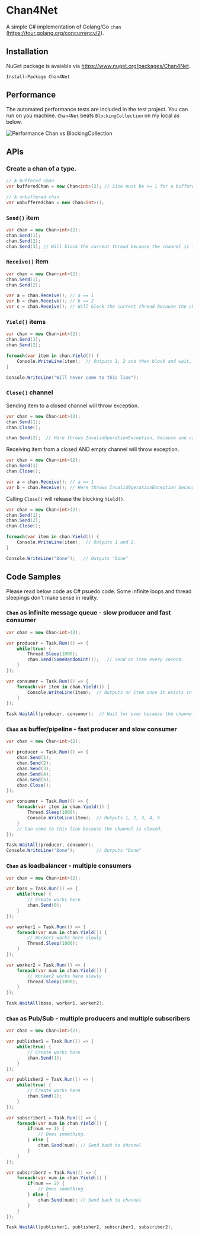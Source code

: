 

# Chan4Net
A simple C# implementation of Golang/Go `chan` (https://tour.golang.org/concurrency/2).

## Installation
NuGet package is avaiable via https://www.nuget.org/packages/Chan4Net.
```
Install-Package Chan4Net
```

## Performance
The automated performance tests are included in the test project. You can run on you machine.
`Chan4Net` beats `BlockingCollection` on my local as below.

![Performance Chan vs BlockingCollection](docs/Perf-ChanVsBlockingCollection.jpg)

## APIs

### Create a chan of a type.
```csharp
// A buffered chan
var bufferedChan = new Chan<int>(2); // Size must be >= 1 for a buffered channel.

// A unbuffered chan
var unbufferedChan = new Chan<int>();
```

### `Send()` item
```csharp
var chan = new Chan<int>(2);
chan.Send(1);
chan.Send(2);
chan.Send(3); // Will block the current thread because the channel is full
```

### `Receive()` item
```csharp
var chan = new Chan<int>(2);
chan.Send(1);
chan.Send(2);

var a = chan.Receive(); // a == 1
var b = chan.Receive(); // b == 2
var c = chan.Receive(); // Will block the current thread because the channel is empty.
```

### `Yield()` items
```csharp
var chan = new Chan<int>(2);
chan.Send(1);
chan.Send(2);

foreach(var item in chan.Yield()) {
    Console.WriteLine(item);  // Outputs 1, 2 and then block and wait, because the channel is empty.
}

Console.WriteLine("Will never come to this line");
```

### `Close()` channel
Sending item to a closed channel will throw exception.
```csharp
var chan = new Chan<int>(2);
chan.Send(1);
chan.Close();

chan.Send(2);  // Here throws InvalidOperationException, because one cannot send item into a closed channel.
```
Receiving item from a closed AND empty channel will throw exception.
```csharp
var chan = new Chan<int>(2);
chan.Send(1)
chan.Close();

var a = chan.Receive(); // a == 1
var b = chan.Receive(); // Here throws InvalidOperationException because no more item in the closed channel.
```

Calling `Close()` will release the blocking `Yield()`.
```csharp
var chan = new Chan<int>(2);
chan.Send(1);
chan.Send(2);
chan.Close();

foreach(var item in chan.Yield()) {
    Console.WriteLine(item);  // Outputs 1 and 2.
}

Console.WriteLine("Done");   // Outputs "Done"
```
## Code Samples
Please read below code as C# psuedo code. Some infinite loops and thread sleepings don't make sense in reality.
### `Chan` as infinite message queue - slow producer and fast consumer
```csharp
var chan = new Chan<int>(2);

var producer = Task.Run(() => {
    while(true) {
        Thread.Sleep(1000);
        chan.Send(SomeRandomInt());   // Send an item every second.
    }
});

var consumer = Task.Run(() => {
    foreach(var item in chan.Yield()) {
        Console.WriteLine(item);  // Outputs an item once it exists in channel.
    }
});

Task.WaitAll(producer, consumer);  // Wait for ever because the channel is never closed.
```

### `Chan` as buffer/pipeline - fast producer and slow consumer
```csharp
var chan = new Chan<int>(2);

var producer = Task.Run(() => {
    chan.Send(1);
    chan.Send(2);
    chan.Send(3);
    chan.Send(4);
    chan.Send(5);
    chan.Close();
});

var consumer = Task.Run(() => {
    foreach(var item in chan.Yield()) {
        Thread.Sleep(1000);
        Console.WriteLine(item);  // Outputs 1, 2, 3, 4, 5
    }
    // Can come to this line because the channel is closed.
});

Task.WaitAll(producer, consumer);
Console.WriteLine("Done");        // Outputs "Done"
```
### `Chan` as loadbalancer - multiple consumers
```csharp
var chan = new Chan<int>(2);

var boss = Task.Run(() => {
    while(true) {
        // Create works here
        chan.Send(0);
    }
});

var worker1 = Task.Run(() => {
    foreach(var num in chan.Yield()) {
        // Worker1 works here slowly
        Thread.Sleep(1000);
    }
});

var worker2 = Task.Run(() => {
    foreach(var num in chan.Yield()) {
        // Worker2 works here slowly
        Thread.Sleep(1000);        
    }
});

Task.WaitAll(boss, worker1, worker2);
```
### `Chan` as Pub/Sub - multiple producers and multiple subscribers
```csharp
var chan = new Chan<int>(2);

var publisher1 = Task.Run(() => {
    while(true) {
        // Create works here
        chan.Send(1);
    }
});

var publisher2 = Task.Run(() => {
    while(true) {
        // Create works here
        chan.Send(2);
    }
});

var subscriber1 = Task.Run(() => {
    foreach(var num in chan.Yield()) {
        if(num == 1) {
            // Does something.
        } else {
            chan.Send(num); // Send back to channel
        }
    }
});

var subscriber2 = Task.Run(() => {
    foreach(var num in chan.Yield()) {
        if(num == 2) {
            // Does something.
        } else {
            chan.Send(num); // Send back to channel
        }      
    }
});

Task.WaitAll(publisher1, publisher2, subscriber1, subscriber2);
```
